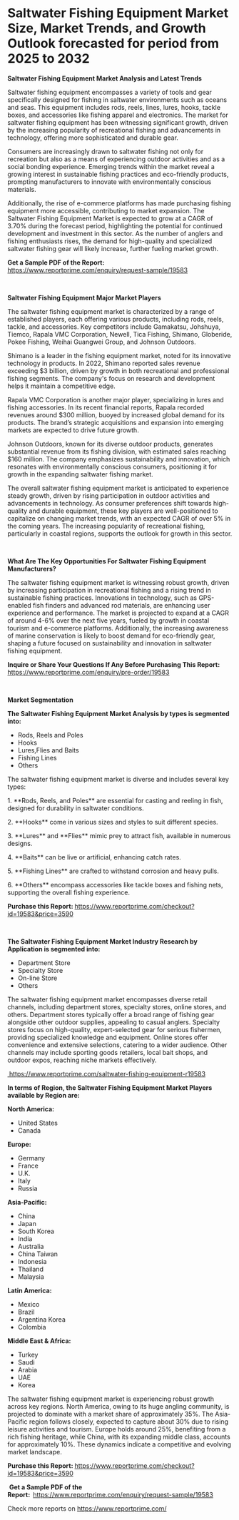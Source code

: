 <p><h1>Saltwater Fishing Equipment Market Size, Market Trends, and Growth Outlook forecasted for period from 2025 to 2032</h1></p><p><strong>Saltwater Fishing Equipment Market Analysis and Latest Trends</strong></p>
<p><p>Saltwater fishing equipment encompasses a variety of tools and gear specifically designed for fishing in saltwater environments such as oceans and seas. This equipment includes rods, reels, lines, lures, hooks, tackle boxes, and accessories like fishing apparel and electronics. The market for saltwater fishing equipment has been witnessing significant growth, driven by the increasing popularity of recreational fishing and advancements in technology, offering more sophisticated and durable gear.</p><p>Consumers are increasingly drawn to saltwater fishing not only for recreation but also as a means of experiencing outdoor activities and as a social bonding experience. Emerging trends within the market reveal a growing interest in sustainable fishing practices and eco-friendly products, prompting manufacturers to innovate with environmentally conscious materials.</p><p>Additionally, the rise of e-commerce platforms has made purchasing fishing equipment more accessible, contributing to market expansion. The Saltwater Fishing Equipment Market is expected to grow at a CAGR of 3.70% during the forecast period, highlighting the potential for continued development and investment in this sector. As the number of anglers and fishing enthusiasts rises, the demand for high-quality and specialized saltwater fishing gear will likely increase, further fueling market growth.</p></p>
<p><strong>Get a Sample PDF of the Report:&nbsp;</strong> <a href="https://www.reportprime.com/enquiry/request-sample/19583?utm_campaign=3033&utm_medium=2&utm_source=Github&utm_content=ia&utm_term=20032025&utm_id=saltwater-fishing-equipment">https://www.reportprime.com/enquiry/request-sample/19583</a></p>
<p>&nbsp;</p>
<p><strong>Saltwater Fishing Equipment Major Market Players</strong></p>
<p><p>The saltwater fishing equipment market is characterized by a range of established players, each offering various products, including rods, reels, tackle, and accessories. Key competitors include Gamakatsu, Johshuya, Tiemco, Rapala VMC Corporation, Newell, Tica Fishing, Shimano, Globeride, Pokee Fishing, Weihai Guangwei Group, and Johnson Outdoors.</p><p>Shimano is a leader in the fishing equipment market, noted for its innovative technology in products. In 2022, Shimano reported sales revenue exceeding $3 billion, driven by growth in both recreational and professional fishing segments. The company's focus on research and development helps it maintain a competitive edge.</p><p>Rapala VMC Corporation is another major player, specializing in lures and fishing accessories. In its recent financial reports, Rapala recorded revenues around $300 million, buoyed by increased global demand for its products. The brand’s strategic acquisitions and expansion into emerging markets are expected to drive future growth.</p><p>Johnson Outdoors, known for its diverse outdoor products, generates substantial revenue from its fishing division, with estimated sales reaching $160 million. The company emphasizes sustainability and innovation, which resonates with environmentally conscious consumers, positioning it for growth in the expanding saltwater fishing market.</p><p>The overall saltwater fishing equipment market is anticipated to experience steady growth, driven by rising participation in outdoor activities and advancements in technology. As consumer preferences shift towards high-quality and durable equipment, these key players are well-positioned to capitalize on changing market trends, with an expected CAGR of over 5% in the coming years. The increasing popularity of recreational fishing, particularly in coastal regions, supports the outlook for growth in this sector.</p></p>
<p>&nbsp;</p>
<p><strong>What Are The Key Opportunities For Saltwater Fishing Equipment Manufacturers?</strong></p>
<p><p>The saltwater fishing equipment market is witnessing robust growth, driven by increasing participation in recreational fishing and a rising trend in sustainable fishing practices. Innovations in technology, such as GPS-enabled fish finders and advanced rod materials, are enhancing user experience and performance. The market is projected to expand at a CAGR of around 4-6% over the next five years, fueled by growth in coastal tourism and e-commerce platforms. Additionally, the increasing awareness of marine conservation is likely to boost demand for eco-friendly gear, shaping a future focused on sustainability and innovation in saltwater fishing equipment.</p></p>
<p><strong>Inquire or Share Your Questions If Any Before Purchasing This Report:</strong> <a href="https://www.reportprime.com/enquiry/pre-order/19583?utm_campaign=3033&utm_medium=2&utm_source=Github&utm_content=ia&utm_term=20032025&utm_id=saltwater-fishing-equipment">https://www.reportprime.com/enquiry/pre-order/19583</a></p>
<p>&nbsp;</p>
<p><strong>Market Segmentation</strong></p>
<p><strong>The Saltwater Fishing Equipment Market Analysis by types is segmented into:</strong></p>
<p><ul><li>Rods, Reels and Poles</li><li>Hooks</li><li>Lures,Flies and Baits</li><li>Fishing Lines</li><li>Others</li></ul></p>
<p><p>The saltwater fishing equipment market is diverse and includes several key types: </p><p>1. **Rods, Reels, and Poles** are essential for casting and reeling in fish, designed for durability in saltwater conditions. </p><p>2. **Hooks** come in various sizes and styles to suit different species. </p><p>3. **Lures** and **Flies** mimic prey to attract fish, available in numerous designs. </p><p>4. **Baits** can be live or artificial, enhancing catch rates. </p><p>5. **Fishing Lines** are crafted to withstand corrosion and heavy pulls. </p><p>6. **Others** encompass accessories like tackle boxes and fishing nets, supporting the overall fishing experience.</p></p>
<p><strong>Purchase this Report:&nbsp;</strong><a href="https://www.reportprime.com/checkout?id=19583&price=3590&utm_campaign=3033&utm_medium=2&utm_source=Github&utm_content=ia&utm_term=20032025&utm_id=saltwater-fishing-equipment">https://www.reportprime.com/checkout?id=19583&price=3590</a></p>
<p>&nbsp;</p>
<p><strong>The Saltwater Fishing Equipment Market Industry Research by Application is segmented into:</strong></p>
<p><ul><li>Department Store</li><li>Specialty Store</li><li>On-line Store</li><li>Others</li></ul></p>
<p><p>The saltwater fishing equipment market encompasses diverse retail channels, including department stores, specialty stores, online stores, and others. Department stores typically offer a broad range of fishing gear alongside other outdoor supplies, appealing to casual anglers. Specialty stores focus on high-quality, expert-selected gear for serious fishermen, providing specialized knowledge and equipment. Online stores offer convenience and extensive selections, catering to a wider audience. Other channels may include sporting goods retailers, local bait shops, and outdoor expos, reaching niche markets effectively.</p></p>
<p><a href="https://www.reportprime.com/saltwater-fishing-equipment-r19583?utm_campaign=3033&utm_medium=2&utm_source=Github&utm_content=ia&utm_term=20032025&utm_id=saltwater-fishing-equipment">&nbsp;https://www.reportprime.com/saltwater-fishing-equipment-r19583</a></p>
<p><strong>In terms of Region, the Saltwater Fishing Equipment Market Players available by Region are:</strong></p>
<p>
    <p> <strong> North America: </strong>
        <ul>
            <li>United States</li>
            <li>Canada</li>
        </ul>
        </p> 
    <p> <strong> Europe: </strong>
        <ul>
            <li>Germany</li>
            <li>France</li>
            <li>U.K.</li>
            <li>Italy</li>
            <li>Russia</li>
        </ul>
        </p> 
    <p> <strong> Asia-Pacific: </strong>
        <ul>
            <li>China</li>
            <li>Japan</li>
            <li>South Korea</li>
            <li>India</li>
            <li>Australia</li>
            <li>China Taiwan</li>
            <li>Indonesia</li>
            <li>Thailand</li>
            <li>Malaysia</li>
        </ul>
        </p> 
    <p> <strong> Latin America: </strong>
        <ul>
            <li>Mexico</li>
            <li>Brazil</li>
            <li>Argentina Korea</li>
            <li>Colombia</li>
        </ul>
        </p> 
    <p> <strong> Middle East & Africa: </strong>
        <ul>
            <li>Turkey</li>
            <li>Saudi</li>
            <li>Arabia</li>
            <li>UAE</li>
            <li>Korea</li>
        </ul>
    </p>
    </p>
<p><p>The saltwater fishing equipment market is experiencing robust growth across key regions. North America, owing to its huge angling community, is projected to dominate with a market share of approximately 35%. The Asia-Pacific region follows closely, expected to capture about 30% due to rising leisure activities and tourism. Europe holds around 25%, benefiting from a rich fishing heritage, while China, with its expanding middle class, accounts for approximately 10%. These dynamics indicate a competitive and evolving market landscape.</p></p>
<p><strong>Purchase this Report: </strong><a href="https://www.reportprime.com/checkout?id=19583&price=3590&utm_campaign=3033&utm_medium=2&utm_source=Github&utm_content=ia&utm_term=20032025&utm_id=saltwater-fishing-equipment">https://www.reportprime.com/checkout?id=19583&price=3590</a></p>
<p>&nbsp;<strong>Get a Sample PDF of the Report:&nbsp;&nbsp;</strong><a href="https://www.reportprime.com/enquiry/request-sample/19583?utm_campaign=3033&utm_medium=2&utm_source=Github&utm_content=ia&utm_term=20032025&utm_id=saltwater-fishing-equipment">https://www.reportprime.com/enquiry/request-sample/19583</a></p>
<p><strong></strong></p>
<p>Check more reports on <a href="https://www.reportprime.com/?utm_campaign=3033&utm_medium=2&utm_source=Github&utm_content=ia&utm_term=20032025&utm_id=saltwater-fishing-equipment">https://www.reportprime.com/</a></p>